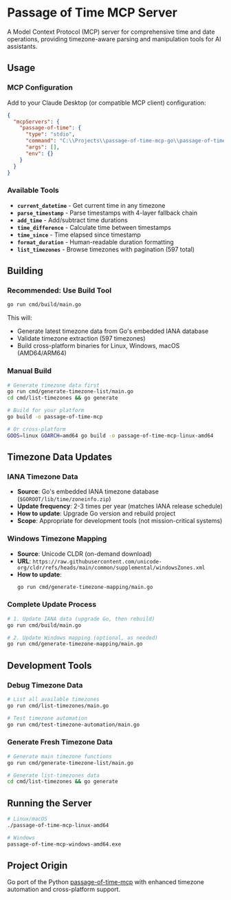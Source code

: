 # Passage of Time MCP Server

A Model Context Protocol (MCP) server for comprehensive time and date operations, providing timezone-aware parsing and manipulation tools for AI assistants.

## Usage

### MCP Configuration

Add to your Claude Desktop (or compatible MCP client) configuration:
```json
{
  "mcpServers": {
    "passage-of-time": {
      "type": "stdio",
      "command": "C:\\Projects\\passage-of-time-mcp-go\\passage-of-time-mcp-windows-amd64.exe",
      "args": [],
      "env": {}
    }
  }
}
```

### Available Tools

- **`current_datetime`** - Get current time in any timezone
- **`parse_timestamp`** - Parse timestamps with 4-layer fallback chain
- **`add_time`** - Add/subtract time durations
- **`time_difference`** - Calculate time between timestamps  
- **`time_since`** - Time elapsed since timestamp
- **`format_duration`** - Human-readable duration formatting
- **`list_timezones`** - Browse timezones with pagination (597 total)

## Building

### Recommended: Use Build Tool
```bash
go run cmd/build/main.go
```

This will:
- Generate latest timezone data from Go's embedded IANA database
- Validate timezone extraction (597 timezones)
- Build cross-platform binaries for Linux, Windows, macOS (AMD64/ARM64)

### Manual Build
```bash
# Generate timezone data first
go run cmd/generate-timezone-list/main.go
cd cmd/list-timezones && go generate

# Build for your platform
go build -o passage-of-time-mcp

# Or cross-platform
GOOS=linux GOARCH=amd64 go build -o passage-of-time-mcp-linux-amd64
```

## Timezone Data Updates

### IANA Timezone Data
- **Source**: Go's embedded IANA timezone database (`$GOROOT/lib/time/zoneinfo.zip`)
- **Update frequency**: 2-3 times per year (matches IANA release schedule)
- **How to update**: Upgrade Go version and rebuild project
- **Scope**: Appropriate for development tools (not mission-critical systems)

### Windows Timezone Mapping
- **Source**: Unicode CLDR (on-demand download)
- **URL**: `https://raw.githubusercontent.com/unicode-org/cldr/refs/heads/main/common/supplemental/windowsZones.xml`
- **How to update**: 
  ```bash
  go run cmd/generate-timezone-mapping/main.go
  ```

### Complete Update Process
```bash
# 1. Update IANA data (upgrade Go, then rebuild)
go run cmd/build/main.go

# 2. Update Windows mapping (optional, as needed)
go run cmd/generate-timezone-mapping/main.go
```

## Development Tools

### Debug Timezone Data
```bash
# List all available timezones
go run cmd/list-timezones/main.go

# Test timezone automation
go run cmd/test-timezone-automation/main.go
```

### Generate Fresh Timezone Data
```bash
# Generate main timezone functions
go run cmd/generate-timezone-list/main.go

# Generate list-timezones data
cd cmd/list-timezones && go generate
```

## Running the Server

```bash
# Linux/macOS
./passage-of-time-mcp-linux-amd64

# Windows
passage-of-time-mcp-windows-amd64.exe
```

## Project Origin

Go port of the Python [passage-of-time-mcp](https://github.com/jlumbroso/passage-of-time-mcp) with enhanced timezone automation and cross-platform support.